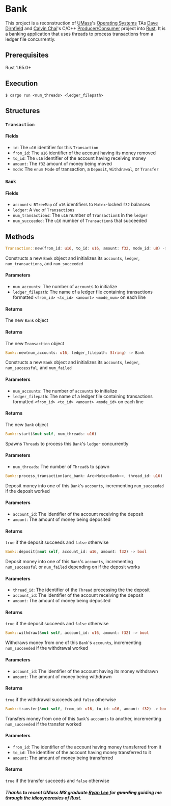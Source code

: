 # Bank
This project is a reconstruction of [UMass](https://www.umass.edu)'s [Operating Systems](https://www.cics.umass.edu/content/spring-23-course-descriptions#377) TAs [Dave Dirnfield](https://github.com/dd2912) and [Calvin Chai](https://github.com/NightDawnEX)'s C/C++ [Producer/Consumer](https://github.com/umass-cs-377/umass-cs-377.github.io/blob/a18ded192a18bc59affecb8ef077849617b3a61d/docs/04-projects/04-prodcon/index.md) project into [Rust](https://www.https://www.rust-lang.org). It is a banking application that uses threads to process transactions from a ledger file concurrently.
## Prerequisites
Rust 1.65.0+
## Execution
```console
$ cargo run <num_threads> <ledger_filepath>
```
## Structures
### `Transaction`
#### Fields
- `id`: The `u16` identifier for this `Transaction`
- `from_id`: The `u16` identifier of the account having its money removed
- `to_id`: The `u16` identifier of the account having receiving money
- `amount`: The `f32` amount of money being moved
- `mode`: The `enum Mode` of transaction, a `Deposit`, `Withdrawal`, or `Transfer`
### `Bank`
#### Fields
- `accounts`: `BTreeMap` of `u16` identifiers to `Mutex`-locked `f32` balances
- `ledger`: A `Vec` of `Transactions`
- `num_transactions`: The `u16` number of `Transaction`s in the `ledger`
- `num_succeeded`: The `u16` number of `Transaction`s that succeeded
## Methods
```rs
Transaction::new(from_id: u16, to_id: u16, amount: f32, mode_id: u8) -> Transaction
```
Constructs a new `Bank` object and initializes its `accounts`, `ledger`, `num_transactions`, and `num_succeeded`
#### Parameters
- `num_accounts`: The number of `account`s to initialize
- `ledger_filepath`: The name of a ledger file containing transactions formatted `<from_id>
  <to_id> <amount> <mode_num>` on each line
#### Returns
The new `Bank` object
#### Returns
The new `Transaction` object
```rs
Bank::new(num_accounts: u16, ledger_filepath: String) -> Bank
```
Constructs a new `Bank` object and initializes its `accounts`, `ledger`, `num_successful`, and `num_failed`
#### Parameters
- `num_accounts`: The number of `account`s to initialize
- `ledger_filepath`: The name of a ledger file containing transactions formatted `<from_id> <to_id> <amount> <mode_id>` on each line
#### Returns
The new `Bank` object
```rs
Bank::start(&mut self, num_threads: u16)
```
Spawns `Threads` to process this `Bank`'s `ledger` concurrently
#### Parameters
- `num_threads`: The number of `Thread`s to spawn
```rs
Bank::process_transaction(arc_bank: Arc<Mutex<Bank>>, thread_id: u16)
```
Deposit money into one of this `Bank`'s `accounts`, incrementing `num_succeeded` if the
deposit worked
#### Parameters
- `account_id`: The identifier of the account receiving the deposit
- `amount`: The amount of money being deposited
#### Returns
`true` if the deposit succeeds and `false` otherwise
```rs
Bank::deposit(&mut self, account_id: u16, amount: f32) -> bool
```
Deposit money into one of this `Bank`'s `accounts`, incrementing
`num_successful` or `num_failed` depending on if the deposit works
#### Parameters
- `thread_id`: The identifier of the `Thread` processing the the deposit
- `account_id`: The identifier of the account receiving the deposit
- `amount`: The amount of money being deposited
#### Returns
`true` if the deposit succeeds and `false` otherwise
```rs
Bank::withdraw(&mut self, account_id: u16, amount: f32) -> bool
```
Withdraws money from one of this `Bank`'s `accounts`, incrementing `num_succeeded` if the
withdrawal worked
#### Parameters
- `account_id`: The identifier of the account having its money withdrawn
- `amount`: The amount of money being withdrawn
#### Returns
`true` if the withdrawal succeeds and `false` otherwise
```rs
Bank::transfer(&mut self, from_id: u16, to_id: u16, amount: f32) -> bool
```
Transfers money from one of this `Bank`'s `accounts` to another, incrementing
`num_succeeded` if the transfer worked
#### Parameters
- `from_id`: The identifier of the account having money transferred from it
- `to_id`: The identifier of the account having money transferred to it
- `amount`: The amount of money being transferred
#### Returns
`true` if the transfer succeeds and `false` otherwise

##### Thanks to recent UMass MS graduate [Ryan Lee](https://github.com/rlee287) for ~~guarding~~ guiding me through the idiosyncrasies of Rust.
